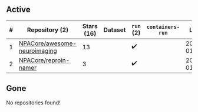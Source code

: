 ## Active
| # | Repository (2) | Stars (16) | Dataset | `run` (2) | `containers-run` | Last Modified |
| --- | --- | --- | --- | --- | --- | --- |
| 1 | [NPACore/awesome-neuroimaging](https://github.com/NPACore/awesome-neuroimaging) | 13 |  | :heavy_check_mark: |  | 2025-04-09 01:49:13+00:00 |
| 2 | [NPACore/reproin-namer](https://github.com/NPACore/reproin-namer) | 3 |  | :heavy_check_mark: |  | 2025-05-27 01:44:24+00:00 |

## Gone
No repositories found!
